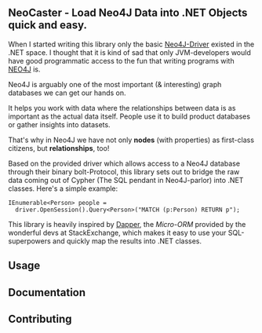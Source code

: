 ## NeoCaster - Load Neo4J Data into .NET Objects quick and easy.

When I started writing this library only the basic [Neo4J-Driver](https://neo4j.com/developer/dotnet/) existed in the .NET space. I thought that it is kind of sad that only JVM-developers would
have good programmatic access to the fun that writing
programs with [NEO4J](https://neo4j.com) is.

Neo4J is arguably one of the most important (& interesting) graph databases we can get our hands on.

It helps you work with data where the relationships between data is as important as the actual data itself. People use it to build product databases or gather insights into datasets.

That's why in Neo4J we have not only **nodes** (with properties) as first-class citizens, but **relationships**, too!

Based on the provided driver which allows access to a Neo4J database through their binary bolt-Protocol, this library sets out to bridge the raw data coming out of Cypher (The SQL pendant in Neo4J-parlor) into .NET classes. Here's a simple example:

    IEnumerable<Person> people = 
      driver.OpenSession().Query<Person>("MATCH (p:Person) RETURN p");

This library is heavily inspired by [Dapper](https://github.com/StackExchange/Dapper), the _Micro-ORM_ provided by the wonderful devs at StackExchange, which makes it easy to use your SQL-superpowers and quickly map the results into .NET classes.

## Usage

## Documentation

## Contributing

